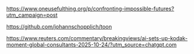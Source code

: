 https://www.oneusefulthing.org/p/confronting-impossible-futures?utm_campaign=post

https://github.com/johannschopplich/toon

https://www.reuters.com/commentary/breakingviews/ai-sets-up-kodak-moment-global-consultants-2025-10-24/?utm_source=chatgpt.com
